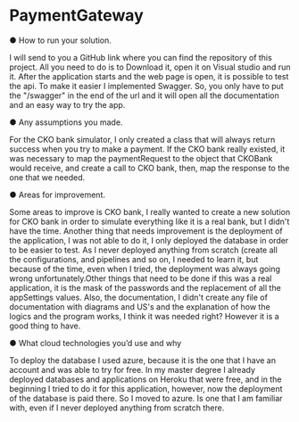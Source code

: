# PaymentGateway

● How to run your solution. 

I will send to you a GitHub link where you can find the repository of this project. All you need to do is to Download it, open it on Visual studio and run it. After the application starts and the web page is open, it is possible to test the api. To make it easier I implemented Swagger. So, you only have to put the "/swagger" in the end of the url and it will open all the documentation and an easy way to try the app. 

● Any assumptions you made.

For the CKO bank simulator, I only created a class that will always return success when you try to make a payment. If the CKO bank really existed, it was necessary to map the paymentRequest to the object that CKOBank would receive, and create a call to CKO bank, then, map the response to the one that we needed. 

● Areas for improvement. 

Some areas to improve is CKO bank, I really wanted to create a new solution for CKO bank in order to simulate everything like it is a real bank, but I didn't have the time. Another thing that needs improvement is the deployment of the application, I was not able to do it, I only deployed the database in order to be easier to test. As I never deployed anything from scratch (create all the configurations, and pipelines and so on, I needed to learn it, but because of the time, even when I tried, the deployment was always going wrong unfortunately.Other things that need to be done if this was a real application, it is the mask of the passwords and the replacement of all the appSettings values. Also, the documentation, I didn't create any file of documentation with diagrams and US's and the explanation of how the logics and the program works, I think it was needed right? However it is a good thing to have.

● What cloud technologies you’d use and why  

To deploy the database I used azure, because it is the one that I have an account and was able to try for free. In my master degree I already deployed databases and applications on Heroku that were free, and in the beginning I tried to do it for this application, however, now the deployment of the database is paid there. So I moved to azure. Is one that I am familiar with, even if I never deployed anything from scratch there. 
